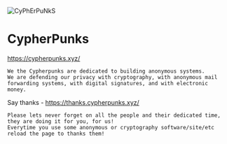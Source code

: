 ![CyPhErPuNkS](https://cypherpunks.xyz/CyPhErPuNkS.png)
# CypherPunks
https://cypherpunks.xyz/

```
We the Cypherpunks are dedicated to building anonymous systems.
We are defending our privacy with cryptography, with anonymous mail forwarding systems, with digital signatures, and with electronic money.
```

Say thanks - https://thanks.cypherpunks.xyz/
```
Please lets never forget on all the people and their dedicated time, they are doing it for you, for us!
Everytime you use some anonymous or cryptography software/site/etc reload the page to thanks them!
```
